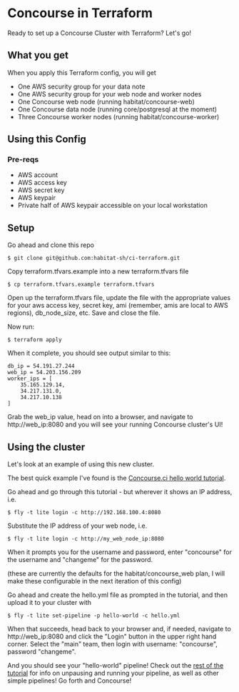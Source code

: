 # Concourse in Terraform

Ready to set up a Concourse Cluster with Terraform?  Let's go!

## What you get

When you apply this Terraform config, you will get
* One AWS security group for your data note
* One AWS security group for your web node and worker nodes
* One Concourse web node (running habitat/concourse-web)
* One Concourse data node (running core/postgresql at the moment)
* Three Concourse worker nodes (running habitat/concourse-worker)

## Using this Config

### Pre-reqs
* AWS account
* AWS access key
* AWS secret key
* AWS keypair
* Private half of AWS keypair accessible on your local workstation

## Setup

Go ahead and clone this repo

```
$ git clone git@github.com:habitat-sh/ci-terraform.git
```

Copy terraform.tfvars.example into a new terraform.tfvars file

```
$ cp terraform.tfvars.example terraform.tfvars
```

Open up the terraform.tfvars file, update the file with the appropriate values for your aws access key, secret key, ami (remember, amis are local to AWS regions), db_node_size, etc. Save and close the file.

Now run:

```
$ terraform apply
```

When it complete, you should see output similar to this:

```
db_ip = 54.191.27.244
web_ip = 54.203.156.209
worker_ips = [
    35.165.129.14,
    34.217.131.0,
    34.217.10.138
]
```

Grab the web_ip value, head on into a browser, and navigate to http://web_ip:8080 and you will see your running Concourse cluster's UI!

## Using the cluster

Let's look at an example of using this new cluster.

The best quick example I've found is the [Concourse.ci hello world tutorial](https://concourse.ci/hello-world.html).

Go ahead and go through this tutorial - but wherever it shows an IP address, i.e.

```
$ fly -t lite login -c http://192.168.100.4:8080
```

Substitute the IP address of your web node, i.e.

```
$ fly -t lite login -c http://my_web_node_ip:8080
```

When it prompts you for the username and password, enter "concourse" for the username and "changeme" for the password.

(these are currently the defaults for the habitat/concourse_web plan, I will make these configurable in the next iteration of this config)

Go ahead and create the hello.yml file as prompted in the tutorial, and then upload it to your cluster with

```
$ fly -t lite set-pipeline -p hello-world -c hello.yml
```

When that succeeds, head back to your browser and, if needed, navigate to http://web_ip:8080 and click the "Login" button in the upper right hand corner. Select the "main" team, then login with username: "concourse", password "changeme".


And you should see your "hello-world" pipeline! Check out the [rest of the tutorial](https://concourse.ci/hello-world.html) for info on unpausing and running your pipeline, as well as other simple pipelines! Go forth and Concourse!